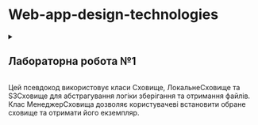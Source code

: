 # Web-app-design-technologies
<details><summary>

## Лабораторна робота №1

</summary>

### Тема: Патер проектування Одинак.
Для виконанння лаборатоної роботи використовуємо псевдокод
```
Клас Сховище:
    функція завантажитиФайл(шлях, файл):
        # Абстрактний метод для завантаження файлу в сховище

    функція скачатиФайл(шлях):
        # Абстрактний метод для скачування файлу з сховища

    функція списокФайлів():
        # Абстрактний метод для отримання списку файлів у сховищі


Клас ЛокальнеСховище наслідує Сховище:
    функція завантажитиФайл(шлях, файл):
        # Реалізація завантаження файлу на локальний диск

    функція скачатиФайл(шлях):
        # Реалізація скачування файлу з локального диска

    функція списокФайлів():
        # Реалізація отримання списку файлів на локальному диску


Клас S3Сховище наслідує Сховище:
    функція завантажитиФайл(шлях, файл):
        # Реалізація завантаження файлу на Amazon S3

    функція скачатиФайл(шлях):
        # Реалізація скачування файлу з Amazon S3

    функція списокФайлів():
        # Реалізація отримання списку файлів на Amazon S3


Клас МенеджерСховища:
    приватний статичний сховище: Сховище = null

    функція встановитиСховище(тип):
        якщо тип === "локальне" тоді
            сховище = нове ЛокальнеСховище()
        інакше якщо тип === "S3" тоді
            сховище = нове S3Сховище()

    функція отриматиСховище():
        повернути сховище
```

</details>

Цей псевдокод використовує класи Сховище, ЛокальнеСховище та S3Сховище для абстрагування логіки зберігання та отримання файлів. Клас МенеджерСховища дозволяє користувачеві встановити обране сховище та отримати його екземпляр.
